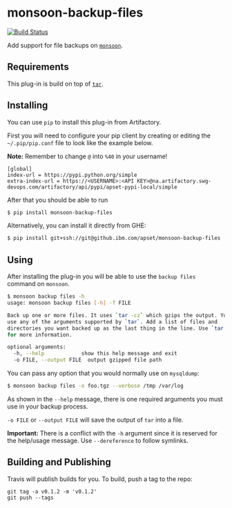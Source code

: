 # monsoon-backup-files

[![Build Status](https://travis.ibm.com/apset/monsoon-backup-files.svg?token=sEYcW68KU3tGRyi3z1eH&branch=master)](https://travis.ibm.com/apset/monsoon-backup-files)

Add support for file backups on [`monsoon`](https://github.ibm.com/apset/monsoon).

## Requirements
This plug-in is build on top of [`tar`](https://linux.die.net/man/1/tar).

## Installing
You can use `pip` to install this plug-in from Artifactory.

First you will need to configure your pip client by creating or editing the
`~/.pip/pip.conf` file to look like the example below.

**Note:** Remember to change `@` into `%40` in your username!

```
[global]
index-url = https://pypi.python.org/simple
extra-index-url = https://<USERNAME>:<API KEY>@na.artifactory.swg-devops.com/artifactory/api/pypi/apset-pypi-local/simple
```

After that you should be able to run
```sh
$ pip install monsoon-backup-files
```

Alternatively, you can install it directly from GHE:
```sh
$ pip install git+ssh://git@github.ibm.com/apset/monsoon-backup-files
```

## Using
After installing the plug-in you will be able to use the `backup files` command
on `monsoon`.

```sh
$ monsoon backup files -h
usage: monsoon backup files [-h] -f FILE

Back up one or more files. It uses `tar -cz` which gzips the output. You can
use any of the arguments supported by `tar`. Add a list of files and
directories you want backed up as the last thing in the line. Use `tar --help`
for more information.

optional arguments:
  -h, --help            show this help message and exit
  -o FILE, --output FILE  output gzipped file path
```

You can pass any option that you would normally use on `mysqldump`:

```sh
$ monsoon backup files -o foo.tgz --verbose /tmp /var/log
```

As shown in the `--help` message, there is one required arguments you
must use in your backup process.

`-o FILE` or `--output FILE` will save the output of `tar` into a
file.

**Important:** There is a conflict with the `-h` argument since it is reserved
for the help/usage message. Use `--dereference` to follow symlinks.

## Building and Publishing

Travis will publish builds for you. To build, push a tag to the repo:

```
git tag -a v0.1.2 -m 'v0.1.2'
git push --tags
```
